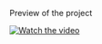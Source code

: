 Preview of the project


[![Watch the video](https://img.youtube.com/vi/tAQbGhUCrLk/hqdefault.jpg)](https://youtu.be/tAQbGhUCrLk)
